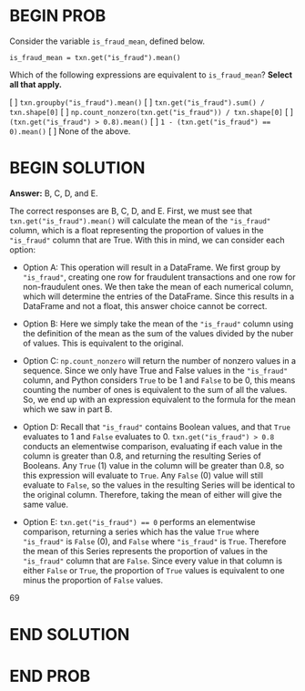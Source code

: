 # BEGIN PROB

Consider the variable `is_fraud_mean`, defined below.

    is_fraud_mean = txn.get("is_fraud").mean()

Which of the following expressions are equivalent to `is_fraud_mean`?
**Select all that apply.**

[ ] `txn.groupby("is_fraud").mean()`
[ ] `txn.get("is_fraud").sum() / txn.shape[0]`
[ ] `np.count_nonzero(txn.get("is_fraud")) / txn.shape[0]`
[ ] `(txn.get("is_fraud") > 0.8).mean()`
[ ] `1 - (txn.get("is_fraud") == 0).mean()`
[ ] None of the above.

# BEGIN SOLUTION
**Answer:** B, C, D, and E.

The correct responses are B, C, D, and E. First, we must see that `txn.get("is_fraud").mean()` will calculate the mean of the `"is_fraud"` column, which is a float representing the proportion of values in the `"is_fraud"` column that are True. With this in mind, we can consider each option:

- Option A: This operation will result in a DataFrame. We first group by `"is_fraud"`, creating one row for fraudulent transactions and one row for non-fraudulent ones. We then take the mean of each numerical column, which will determine the entries of the DataFrame. Since this results in a DataFrame and not a float, this answer choice cannot be correct.

- Option B: Here we simply take the mean of the `"is_fraud"` column using the definition of the mean as the sum of the values divided by the nuber of values. This is equivalent to the original.

- Option C: `np.count_nonzero` will return the number of nonzero values in a sequence. Since we only have True and False values in the `"is_fraud"` column, and Python considers `True` to be 1 and `False` to be 0, this means counting the number of ones is equivalent to the sum of all the values. So, we end up with an expression equivalent to the formula for the mean which we saw in part B. 

- Option D: Recall that `"is_fraud"` contains Boolean values, and that `True` evaluates to 1 and `False` evaluates to 0. `txn.get("is_fraud") > 0.8` conducts an elementwise comparison, evaluating if each value in the column is greater than 0.8, and returning the resulting Series of Booleans. Any `True` (1) value in the column will be greater than 0.8, so  this expression will evaluate to `True`. Any `False` (0) value will still evaluate to `False`, so the values in the resulting Series will be identical to the original column. Therefore, taking the mean of either will give the same value.  

- Option E: `txn.get("is_fraud") == 0` performs an elementwise comparison, returning a series which has the value `True` where `"is_fraud"` is `False` (0), and `False` where `"is_fraud"` is `True`. Therefore the mean of this Series represents the proportion of values in the `"is_fraud"` column that are `False`. Since every value in that column is either `False` or `True`, the proportion of `True` values is equivalent to one minus the proportion of `False` values. 

<average>69</average>


# END SOLUTION

# END PROB